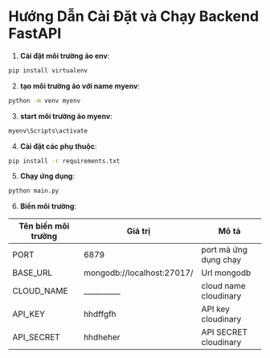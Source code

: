 # Hướng Dẫn Cài Đặt và Chạy Backend FastAPI

1. **Cài đặt môi trường ảo env**:

```bash
pip install virtualenv 
```

2. **tạo môi trường ảo với name myenv**:

```bash
python -m venv myenv
```

3. **start môi trường ảo myenv**:

```bash
myenv\Scripts\activate
```

4. **Cài đặt các phụ thuộc**:

```bash
pip install -r requirements.txt
```

5. **Chạy ứng dụng**:

```bash
python main.py
```

6. **Biến môi trường**:

| Tên biến môi trường      | Giá trị               | Mô tả                               |
| ------------------------ | --------------------- | ----------------------------------- |
| PORT        | 6879 | port mà ứng dụng chạy |
| BASE_URL    | mongodb://localhost:27017/ | Url mongodb                     |
| CLOUD_NAME | __________| cloud name cloudinary |
| API_KEY | hhdffgfh | API key cloudinary |
| API_SECRET | hhdheher | API SECRET cloudinary |